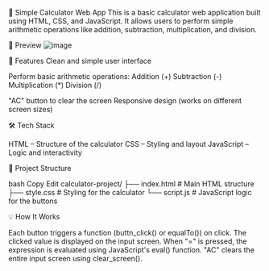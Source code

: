 🔢 Simple Calculator Web App
This is a basic calculator web application built using HTML, CSS, and JavaScript. 
It allows users to perform simple arithmetic operations like addition, subtraction, multiplication, and division.

📸 Preview
![image](https://github.com/user-attachments/assets/ce3dde9a-d186-453f-8973-1953e4d28ac3)


🚀 Features
Clean and simple user interface

Perform basic arithmetic operations:
Addition (+)
Subtraction (-)
Multiplication (*)
Division (/)

"AC" button to clear the screen
Responsive design (works on different screen sizes)


🛠️ Tech Stack

HTML – Structure of the calculator
CSS – Styling and layout
JavaScript – Logic and interactivity


📁 Project Structure

bash
Copy
Edit
calculator-project/
├── index.html        # Main HTML structure
├── style.css         # Styling for the calculator
└── script.js         # JavaScript logic for the buttons


💡 How It Works

Each button triggers a function (buttn_click() or equalTo()) on click.
The clicked value is displayed on the input screen.
When "=" is pressed, the expression is evaluated using JavaScript's eval() function.
"AC" clears the entire input screen using clear_screen().

